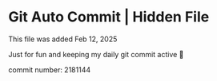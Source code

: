 # Git Auto Commit | Hidden File

This file was added Feb 12, 2025

Just for fun and keeping my daily git commit active 🤪

commit number: 2181144
